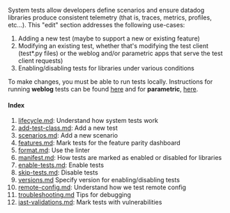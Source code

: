 System tests allow developers define scenarios and ensure datadog libraries produce consistent telemetry (that is, traces, metrics, profiles, etc...). This "edit" section addresses the following use-cases:

1. Adding a new test (maybe to support a new or existing feature)
2. Modifying an existing test, whether that's modifying the test client (test*.py files) or the weblog and/or parametric apps that serve the test client requests)
3. Enabling/disabling tests for libraries under various conditions

To make changes, you must be able to run tests locally. Instructions for running **weblog** tests can be found [here](https://github.com/DataDog/system-tests/blob/main/docs/execute/README.md#run-tests) and for **parametric**, [here](https://github.com/DataDog/system-tests/blob/main/docs/scenarios/parametric.md#running-the-tests).

#### Index
1. [lifecycle.md](./lifecycle.md): Understand how system tests work
2. [add-test-class.md](./add-test-class.md): Add a new test
3. [scenarios.md](./scenarios.md): Add a new scenario
4. [features.md](./features.md): Mark tests for the feature parity dashboard
5. [format.md](./format.md): Use the linter
6. [manifest.md](./manifest.md): How tests are marked as enabled or disabled for libraries
7. [enable-tests.md](./enable-tests.md): Enable tests 
8. [skip-tests.md](./skip-tests.md): Disable tests
9. [versions.md](./versions.md) Specify version for enabling/disabling tests
10. [remote-config.md](./remote-config.md): Understand how we test remote config
11. [troubleshooting.md](./troubleshooting.md) Tips for debugging
12. [iast-validations.md](./iast-validations.md): Mark tests with vulnerabilities
